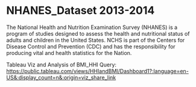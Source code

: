 # NHANES_Dataset 2013-2014

The National Health and Nutrition Examination Survey (NHANES) is a program of studies designed to assess the health and nutritional status of adults and children in the United States. NCHS is part of the Centers for Disease Control and Prevention (CDC) and has the responsibility for producing vital and health statistics for the Nation.

Tableau Viz and Analysis of BMI_HHI Query: https://public.tableau.com/views/HHIandBMI/Dashboard1?:language=en-US&:display_count=n&:origin=viz_share_link
